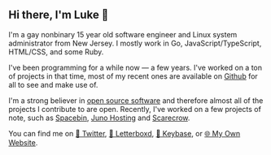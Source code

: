 ## Hi there, I'm Luke 👋

I'm a gay nonbinary 15 year old software engineer and Linux system administrator from New Jersey. I mostly work in Go, JavaScript/TypeScript, HTML/CSS, and some Ruby.

I've been programming for a while now &mdash; a few years. I've worked on a ton of projects in that time, most of my recent ones are available on [Github](https://github.com/lukewhrit) for all to see and make use of.

I'm a strong believer in [open source software](https://en.wikipedia.org/wiki/Open_source) and therefore almost all of the projects I contribute to are open. Recently, I've worked on a few projects of note, such as [Spacebin](https://spaceb.in), [Juno Hosting](https://hosting.junodevs.tech) and [Scarecrow](https://github.com/lukewhrit/scarecrow).

You can find me on [🦜 Twitter](https://twitter.com/lukewhrit), [🎥 Letterboxd](https://letterboxd.com/Luke_324/), [🔑 Keybase](https://keybase.io/luke324), or [🌐 My Own Website](https://lukewhrit.xyz).
